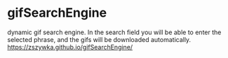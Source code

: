 # gifSearchEngine
dynamic gif search engine. In the search field you will be able to enter the selected phrase, and the gifs will be downloaded automatically.
https://zszywka.github.io/gifSearchEngine/
